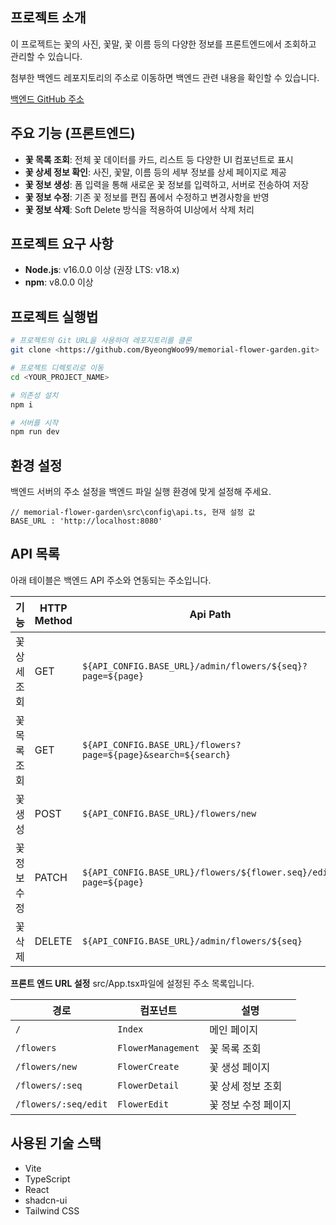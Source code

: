 ## 프로젝트 소개
이 프로젝트는 꽃의 사진, 꽃말, 꽃 이름 등의 다양한 정보를 프론트엔드에서 조회하고 관리할 수 있습니다.

첨부한 백엔드 레포지토리의 주소로 이동하면 백엔드 관련 내용을 확인할 수 있습니다.

[백엔드 GitHub 주소](https://github.com/ByeongWoo99/Flower_Service)

## 주요 기능 (프론트엔드)
- **꽃 목록 조회**: 전체 꽃 데이터를 카드, 리스트 등 다양한 UI 컴포넌트로 표시
- **꽃 상세 정보 확인**: 사진, 꽃말, 이름 등의 세부 정보를 상세 페이지로 제공
- **꽃 정보 생성**: 폼 입력을 통해 새로운 꽃 정보를 입력하고, 서버로 전송하여 저장
- **꽃 정보 수정**: 기존 꽃 정보를 편집 폼에서 수정하고 변경사항을 반영
- **꽃 정보 삭제**: Soft Delete 방식을 적용하여 UI상에서 삭제 처리


## 프로젝트 요구 사항

- **Node.js**: v16.0.0 이상 (권장 LTS: v18.x)  
- **npm**: v8.0.0 이상  

## 프로젝트 실행법

```sh
# 프로젝트의 Git URL을 사용하여 레포지토리를 클론
git clone <https://github.com/ByeongWoo99/memorial-flower-garden.git>

# 프로젝트 디렉토리로 이동
cd <YOUR_PROJECT_NAME>

# 의존성 설치
npm i

# 서버를 시작
npm run dev
```

## 환경 설정
백엔드 서버의 주소 설정을 백엔드 파일 실행 환경에 맞게 설정해 주세요.

```
// memorial-flower-garden\src\config\api.ts, 현재 설정 값
BASE_URL : 'http://localhost:8080'
```

## API 목록
아래 테이블은 백엔드 API 주소와 연동되는 주소입니다.

| 기능         | HTTP Method | Api Path                         |
| ------------ | ----------- | -------------------------------- |
| 꽃 상세 조회 | GET         | `${API_CONFIG.BASE_URL}/admin/flowers/${seq}?page=${page}`     |
| 꽃 목록 조회 | GET         | `${API_CONFIG.BASE_URL}/flowers?page=${page}&search=${search}`                    |
| 꽃 생성      | POST        | `${API_CONFIG.BASE_URL}/flowers/new`                   |
| 꽃 정보 수정 | PATCH       | `${API_CONFIG.BASE_URL}/flowers/${flower.seq}/edit?page=${page}`                   |
| 꽃 삭제      | DELETE      | `${API_CONFIG.BASE_URL}/admin/flowers/${seq}`        |

**프론트 엔드 URL 설정**
src/App.tsx파일에 설정된 주소 목록입니다.

| 경로                | 컴포넌트             | 설명               |
| ------------------- | -------------------- | ------------------ |
| `/`                 | `Index`              | 메인 페이지         |
| `/flowers`          | `FlowerManagement`   | 꽃 목록 조회        |
| `/flowers/new`      | `FlowerCreate`       | 꽃 생성 페이지      |
| `/flowers/:seq`     | `FlowerDetail`       | 꽃 상세 정보 조회   |
| `/flowers/:seq/edit`| `FlowerEdit`         | 꽃 정보 수정 페이지 |


## 사용된 기술 스택

- Vite
- TypeScript
- React
- shadcn-ui
- Tailwind CSS

